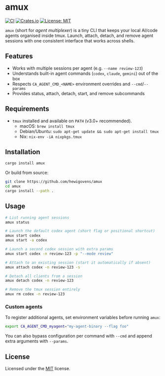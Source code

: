 # amux

[![CI](https://github.com/hewigovens/amux/actions/workflows/ci.yml/badge.svg)](https://github.com/hewigovens/amux/actions/workflows/ci.yml)
[![Crates.io](https://img.shields.io/crates/v/amux.svg)](https://crates.io/crates/amux)
[![License: MIT](https://img.shields.io/badge/license-MIT-blue.svg)](LICENSE)

`amux` (short for *agent multiplexer*) is a tiny CLI that keeps your local AI/code agents organised inside tmux. Launch, attach, detach, and remove agent sessions with one consistent interface that works across shells.

## Features

- Works with multiple sessions per agent (e.g. `--name review-123`)
- Understands built-in agent commands (`codex`, `claude`, `gemini`) out of the box
- Respects `CA_AGENT_CMD_<NAME>` environment overrides and `--cmd`/`--params`
- Provides status, attach, detach, start, and remove subcommands

## Requirements

- `tmux` installed and available on `PATH` (v3.0+ recommended).
  - macOS: `brew install tmux`
  - Debian/Ubuntu: `sudo apt-get update && sudo apt-get install tmux`
  - Nix: `nix-env -iA nixpkgs.tmux`

## Installation

```bash
cargo install amux
```

Or build from source:

```bash
git clone https://github.com/hewigovens/amux
cd amux
cargo install --path .
```

## Usage

```bash
# List running agent sessions
amux status

# Launch the default codex agent (short flag or positional shortcut)
amux start codex
amux start -a codex

# Launch a second codex session with extra params
amux start codex -n review-123 -p "--mode review"

# Attach to an existing session (start it automatically if absent)
amux attach codex -n review-123 -s

# Detach all clients from a session
amux detach codex -n review-123

# Remove the tmux session entirely
amux rm codex -n review-123
```

### Custom agents

To register additional agents, set environment variables before running `amux`:

```bash
export CA_AGENT_CMD_myagent="my-agent-binary --flag foo"
```

You can also bypass configuration per command with `--cmd` and append extra arguments with `--params`.

## License

Licensed under the [MIT](LICENSE) license.
